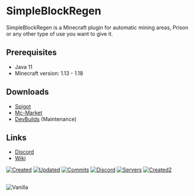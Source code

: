 # SimpleBlockRegen

SimpleBlockRegen is a Minecraft plugin for automatic mining areas, Prison or any other type of use you want to give it.

## Prerequisites
- Java 11
- Minecraft version: 1.13 - 1.18

## Downloads

- [Spigot](https://www.spigotmc.org/resources/simpleblockregen.100875/)
- [Mc-Market](https://www.mc-market.org/resources/23328/)
- [DevBuilds]() (Maintenance)

## Links

- [Discord](https://discord.gg/qbRYxxHPZx)
- [Wiki](https://github.com/Skjolberg/SimpleBlockRegenWIKI/wiki)


[![Created](https://badges.pufler.dev/created/Skjolberg/SimpleBlockRegen)](https://github.com/Skjolberg/SimpleBlockRegen)
[![Updated](https://badges.pufler.dev/updated/Skjolberg/SimpleBlockRegen)](https://github.com/Skjolberg/SimpleBlockRegen)
[![Commits](https://img.shields.io/github/commit-activity/m/Skjolberg/SimpleBlockRegen?color=lim&label=Commits)](https://github.com/Skjolberg/SimpleBlockRegen)
[![Discord](https://img.shields.io/discord/955564646708961442?label=Discord)](https://discord.gg/pKZb4nYy97)
[![Servers](https://img.shields.io/bstats/servers/14757?color=lim&label=servers%20using%20SimpleBlockRegen)](https://github.com/Skjolberg/SimpleBlockRegen)
[![Created2](https://badges.pufler.dev/created/Skjolberg/SimpleBlockRegen)](https://github.com/Skjolberg/SimpleBlockRegen)
##


![Vanilla](https://shibacraft.net/img/SimpleBlockRegen/Lienzo.png)
